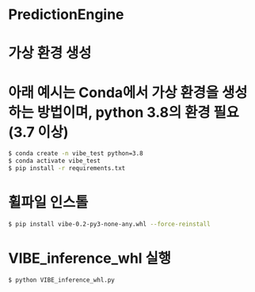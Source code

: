 # PredictionEngine

# 가상 환경 생성
# 아래 예시는 Conda에서 가상 환경을 생성하는 방법이며, python 3.8의 환경 필요 (3.7 이상)

```bash
$ conda create -n vibe_test python=3.8
$ conda activate vibe_test
$ pip install -r requirements.txt
```


# 휠파일 인스톨
```bash
$ pip install vibe-0.2-py3-none-any.whl --force-reinstall
```

# VIBE_inference_whl 실행
```bash
$ python VIBE_inference_whl.py
```
